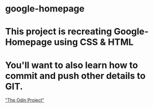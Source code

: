 # google-homepage
# This project is recreating Google-Homepage using CSS & HTML
# You'll want to also learn how to commit and push other details to GIT.
<a href="www.theodinproject.com">"The Odin Project"</a>

